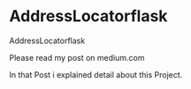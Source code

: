 # AddressLocatorflask
AddressLocatorflask 

Please read my post on medium.com

In that Post i explained detail about this Project.  
